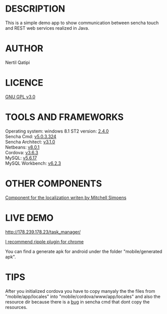 DESCRIPTION
============
This is a simple demo app to show communication between sencha touch and REST web services realized in Java.

AUTHOR
======    
Nertil Qatipi

LICENCE
=======    
[GNU GPL v3.0](http://www.gnu.org/copyleft/gpl.html)    

TOOLS AND FRAMEWORKS
====================

Operating system: windows 8.1
ST2 version: [2.4.0](http://www.sencha.com/products/touch/)    
Sencha Cmd: [v5.0.3.324](http://www.sencha.com/products/sencha-cmd/)    
Sencha Architect: [v3.1.0](http://www.sencha.com/products/architect/)    
Netbeans: [v8.0.1](https://netbeans.org/)    
Cordova: [v3.6.3](http://cordova.apache.org/)    
MySQL: [v5.6.17](http://dev.mysql.com/downloads/windows/installer/)    
MySQL Workbench: [v6.2.3](http://www.mysql.it/products/workbench/)    

OTHER COMPONENTS
=================
[Component for the localization writen by Mitchell Simoens](https://github.com/mitchellsimoens/Ux.locale.Manager)    

LIVE DEMO
=========
http://178.239.178.23/task_manager/

[I recommend ripple plugin for chrome](https://chrome.google.com/webstore/detail/ripple-emulator-beta/geelfhphabnejjhdalkjhgipohgpdnoc)     

You can find a generate apk for android under the folder "mobile/generated apk".

TIPS
====

After you initialized cordova you have to copy manyaly the the files from "mobile/app/locales" into "mobile/cordova/www/app/locales" and also the resource dir because there is a [bug](http://www.sencha.com/forum/showthread.php?294230) in sencha cmd that dont copy the resources.
